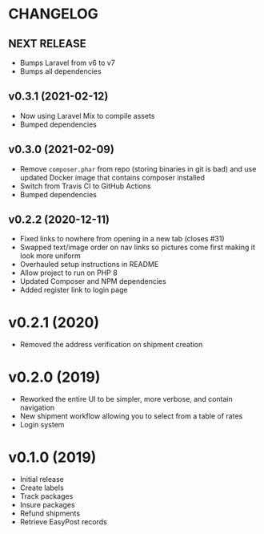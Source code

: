 # CHANGELOG

## NEXT RELEASE

* Bumps Laravel from v6 to v7
* Bumps all dependencies

## v0.3.1 (2021-02-12)

* Now using Laravel Mix to compile assets
* Bumped dependencies

## v0.3.0 (2021-02-09)

* Remove `composer.phar` from repo (storing binaries in git is bad) and use updated Docker image that contains composer installed
* Switch from Travis CI to GitHub Actions
* Bumped dependencies

## v0.2.2 (2020-12-11)

* Fixed links to nowhere from opening in a new tab (closes #31)
* Swapped text/image order on nav links so pictures come first making it look more uniform
* Overhauled setup instructions in README
* Allow project to run on PHP 8
* Updated Composer and NPM dependencies
* Added register link to login page

# v0.2.1 (2020)

* Removed the address verification on shipment creation

# v0.2.0 (2019)

* Reworked the entire UI to be simpler, more verbose, and contain navigation
* New shipment workflow allowing you to select from a table of rates
* Login system


# v0.1.0 (2019)

* Initial release
* Create labels
* Track packages
* Insure packages
* Refund shipments
* Retrieve EasyPost records
